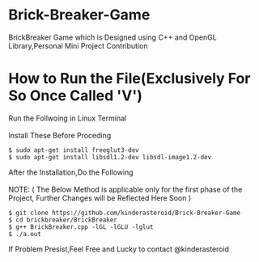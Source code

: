# Brick-Breaker-Game
BrickBreaker Game which is Designed using C++ and OpenGL Library,Personal Mini Project Contribution
# How to Run the File(Exclusively For So Once Called 'V')
Run the Follwoing in Linux Terminal \
\
Install These Before Proceding
```
$ sudo apt-get install freeglut3-dev
$ sudo apt-get install libsdl1.2-dev libsdl-image1.2-dev
```

After the Installation,Do the Following\
\
NOTE: ( The Below Method is applicable only for the first phase of the Project, Further Changes will be Reflected Here Soon )
```
$ git clone https://github.com/kinderasteroid/Brick-Breaker-Game
$ cd brickbreaker/BrickBreaker
$ g++ BrickBreaker.cpp -lGL -lGLU -lglut
$ ./a.out
```
If Problem Presist,Feel Free and Lucky to contact @kinderasteroid
